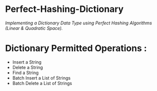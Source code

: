 # Perfect-Hashing-Dictionary
*Implementing a Dictionary Data Type using Perfect Hashing Algorithms (Linear & Quadratic Space).<br>*
# Dictionary Permitted Operations : <br>
- Insert a String
- Delete a String
- Find a String
- Batch Insert a List of Strings
- Batch Delete a List of Strings

